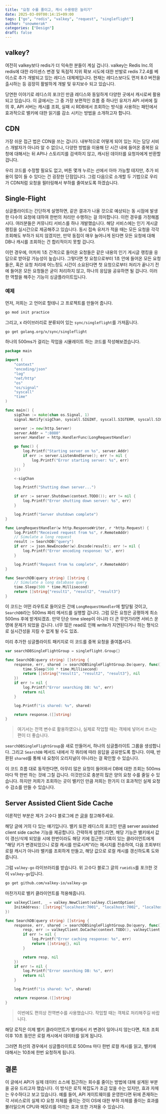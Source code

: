 ```yaml
---
title: "요청 수를 줄이고, 캐시 수용량은 늘리기"
date: 2025-03-09T00:14:15+09:00
tags: ["go", "redis", "valkey", "request", "singleflight"]
author: "snowmerak"
categories: ["Design"]
draft: false
---
```


## valkey?

여전히 valkey보다 redis가 더 익숙한 분들이 계실 겁니다. valkey는 Redis Inc.의 redis에 대한 라이센스 변경 및 독점적 지위 확보 시도에 대한 반발로 redis 7.2.4를 베이스로 추가 개발되고 있는 레디스 대체제입니다. 현재는 레디스보다도 먼저 8.0 버전을 출시하는 등 굉장히 활발하게 개발 및 유지보수 되고 있습니다.

당연한 이야기로 레디스의 포크인 만큼 레디스와 동일하게 다양한 곳에서 캐시로써 활용되고 있습니다. 이 글에서는 그 중 가장 보편적인 흐름 중 하나인 유저가 API 서버에 질의 후, API 서버는 캐시를 조회, 실패 시 RDB에서 조회하는 방식을 사용하는 패턴에서 효과적으로 밸키에 대한 읽기를 감소 시키는 방법을 소개하고자 합니다.

## CDN

가장 쉬운 접근 법은 CDN을 쓰는 겁니다. 내부적으로 어떻게 되어 있는 지는 담당 서비스 개발자가 아니라 알 수 없으나, 다양한 방법을 이용해 단 시간 내에 들어온 중복된 요청에 대해서는 뒤 API나 스토리지를 검색하지 않고, 캐시된 데이터를 요청자에게 반환할 겁니다.

우리 코드를 수정할 필요도 없고, 버튼 몇개 누르는 선에서 아마 가능할 테지만, 추가 비용이 많이 들 수 있다는 건 굉장한 단점입니다. 그럼 다음으로 소개할 두 기법으로 우리가 CDN처럼 요청을 필터링해서 부하를 줄여보도록 하겠습니다.

## Single-Flight

싱글플라이트는 간단하게 설명하면, 같은 결과가 나올 것으로 예상되는 동 시점에 발생한 다수의 요청에 대하여 한번의 처리만 수행하는 걸 의미합니다. 이런 경우를 가정해봅시다. 여러분들은 커뮤니티 서비스를 하나 개발했습니다. 해당 서비스에는 인기 게시글 랭킹을 실시간으로 제공해주고 있습니다. 동시 접속 유저가 적을 때는 모든 요청을 각각 조회해도 부하가 되지 않겠지만, 만약 동접이 매우 늘어나게 된다면 모든 요청에 대해 DB나 캐시를 조회하는 건 합리적이지 못할 겁니다.

이런 경우에, 어차피 1초 간격으로 들어온 요청들은 같은 내용의 인기 게시글 랭킹을 응답으로 받아갈 가능성이 높습니다. 그렇다면 첫 요청으로부터 1초 안에 들어온 모든 요청들은, 혹은 요청 처리에 어느정도 시간이 소요된다면 첫 요청으로부터 처리가 끝나기 전에 들어온 모든 요청들은 굳이 처리하지 않고, 하나의 응답을 공유하면 될 겁니다. 이러한 역할을 해주는 기능이 싱글플라이트입니다.

### 예제

먼저, 저희는 고 언어로 할테니 고 프로젝트를 만들어 줍니다.

```sh
go mod init practice
```

그리고, x 라이브러리로 분류되어 있는 `sync/singleflight`를 가져옵니다.

```sh
go get golang.org/x/sync/singleflight
```

하나의 500ms가 걸리는 작업을 시뮬레이트 하는 코드를 작성해보겠습니다.

```go
package main

import (
	"context"
	"encoding/json"
	"log"
	"net/http"
	"os"
	"os/signal"
	"syscall"
	"time"
)

func main() {
	sigChan := make(chan os.Signal, 1)
	signal.Notify(sigChan, syscall.SIGINT, syscall.SIGTERM, syscall.SIGKILL)

	server := new(http.Server)
	server.Addr = ":8080"
	server.Handler = http.HandlerFunc(LongRequestHandler)

	go func() {
		log.Printf("Starting server on %s", server.Addr)
		if err := server.ListenAndServe(); err != nil {
			log.Printf("Error starting server: %s", err)
		}
	}()

	<-sigChan

	log.Printf("Shutting down server...")

	if err := server.Shutdown(context.TODO()); err != nil {
		log.Printf("Error shutting down server: %s", err)
	}

	log.Printf("Server shutdown complete")
}

func LongRequestHandler(w http.ResponseWriter, r *http.Request) {
	log.Printf("Received request from %s", r.RemoteAddr)
	// Simulate a long request
	result := SearchDB("query")
	if err := json.NewEncoder(w).Encode(result); err != nil {
		log.Printf("Error encoding response: %s", err)
	}

	log.Printf("Request from %s complete", r.RemoteAddr)
}

func SearchDB(query string) []string {
	// Simulate a long database query
	time.Sleep(500 * time.Millisecond)
	return []string{"result1", "result2", "result3"}
}
```

이 코드는 어떤 라우트로 들어오든 간에 `LongRequestHandler`에 할당될 것이고, `SearchDB`라는 500ms 짜리 메서드를 실행할 겁니다. 그럼 모든 요청은 공평하게 최소 500ms 후에 받게되겠죠. 만약 단순 time sleep이 아니라 더 큰 무언가라면 서비스 운영에 문제가 되었을 겁니다. 너무 많은 read로 인해 write가 지연된다거나 하는 형식으로 실시간성을 지킬 수 없게 될 수도 있죠.

미리 추가한 싱글플라이트 패키지로 이 코드를 중복 요청을 줄여봅시다.

```go
var searchDBSingleFlightGroup = singleflight.Group{}

func SearchDB(query string) []string {
	response, err, shared := searchDBSingleFlightGroup.Do(query, func() (interface{}, error) {
		time.Sleep(500 * time.Millisecond)
		return []string{"result1", "result2", "result3"}, nil
	})
	if err != nil {
		log.Printf("Error searching DB: %s", err)
		return nil
	}

	log.Printf("is shared: %v", shared)

	return response.([]string)
}
```

> 여기서는 전역 변수로 활용하였으나, 실제로 작업할 때는 객체에 넣어서 쓰시는 편이 더 좋습니다.

`searchDBSingleFlightGroup`을 새로 만들어서, 하나의 싱글플라이트 그룹을 생성합니다. 그리고 `SearchDB` 메서드 내에서 각 쿼리에 따라 응답을 공유받도록 합니다. 이때, 반환된 `shared`를 통해 내 요청이 오리지널이 아니라는 걸 확인할 수 있습니다.

이 코드 흐름 대로 동작한다면, 아무리 많은 요청이 들어와서 DB에 대한 조회는 500ms 마다 딱 한번 하는 것에 그칠 겁니다. 이것만으로 충분히 많은 양의 요청 수를 줄일 수 있습니다. 하지만 저희가 조회하는 곳이 밸키인 만큼 저희는 한가지 더 효과적인 실제 요청 수 감소를 만들 수 있습니다.

## Server Assisted Client Side Cache

이론적인 부분은 제가 고수다 블로그에 쓴 [글](https://gosuda.org/ko/blog/posts/improving-responsiveness-with-redis-client-side-caching-zb711e502)을 참고해주세요.

해당 글에 거의 다 있는 얘기입니다. 밸키 또한 레디스의 포크인 만큼 server assisted client side cache 기능을 제공합니다. 간략하게 설명드리면, 해당 기능은 밸키에서 값이 갱신/삭제 되었을 시에 한번이라도 해당 키에 접근한 기록이 있는 클라이언트에게 "해당 키가 변경되었으니 로컬 캐시를 만료시켜"라는 메시지를 전송하여, 다음 조회부터 로컬 캐시가 아니라 밸키를 조회하게 만들고, 해당 값으로 로컬 캐시를 갱신하도록 도와줍니다.

그럼 `valkey-go` 라이브러리를 받습니다. 위 고수다 블로그 글의 `rueidis`를 포크한 것이 `valkey-go`입니다.

```sh
go get github.com/valkey-io/valkey-go
```

마찬가지로 밸키 클라이언트를 적용해줍니다.

```go
var valkeyClient, _ = valkey.NewClient(valkey.ClientOption{
	InitAddress: []string{"localhost:7001", "localhost:7002", "localhost:7003"},
})

func SearchDB(query string) []string {
	response, err, shared := searchDBSingleFlightGroup.Do(query, func() (interface{}, error) {
		resp, err := valkeyClient.DoCache(context.TODO(), valkeyClient.B().Lrange().Key("favorite_posts").Start(0).Stop(10).Cache(), 10*time.Second).AsStrSlice()
		if err != nil {
			log.Printf("Error caching response: %s", err)
			return []string{}, nil
		}

		return resp, nil
	})
	if err != nil {
		log.Printf("Error searching DB: %s", err)
		return nil
	}

	log.Printf("is shared: %v", shared)

	return response.([]string)
}
```

> 이번에도 편의상 전역변수를 사용했습니다. 작업할 때는 객체로 처리해주길 바랍니다.

해당 로직은 이제 밸키 클라이언트가 밸키에서 키 변경이 일어나지 않는다면, 최초 조회 이후 10초 동안은 로컬 캐시에서 데이터를 읽게 됩니다.

그러면 최선의 경우에서 싱글플라이트로 500ms 마다 한번 로컬 캐시를 읽고, 밸키에 대해서는 10초에 한번 요청하게 됩니다.

## 결론

이 글에서 API가 실제 데이터 소스에 접근하는 회수를 줄이는 방법에 대해 설계된 부분을 공유 드리고자 했습니다. 이 방식은 로직 복잡도가 조금 있을 수는 있지만, 효과 자체는 우수하다고 보고 있습니다. 예를 들어, API 게이트웨이를 운영한다면 뒤에 존재하는 각 서비스로의 실제 IO 요청 자체를 줄이는 것이 OS에 대한 부하 자체를 줄이는 효과를 불러일으켜 CPU와 메모리를 아끼는 효과 또한 가져올 수 있습니다.

